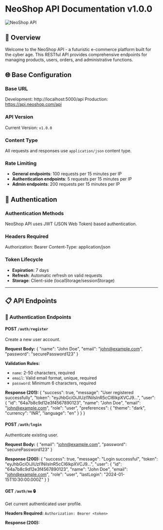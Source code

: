 # NeoShop API Documentation v1.0.0

![NeoShop API](https://img.shields.io/badge/NeoShop-API%20v1.0.0-00f5ff?style=for-the-badge&logo=api)

## 🚀 Overview

Welcome to the NeoShop API - a futuristic e-commerce platform built for the cyber age. This RESTful API provides comprehensive endpoints for managing products, users, orders, and administrative functions.

## 🌐 Base Configuration

### Base URL
Development: http://localhost:5000/api
Production: https://api.neoshop.com/api

### API Version
Current Version: `v1.0.0`

### Content Type
All requests and responses use `application/json` content type.

### Rate Limiting
- **General endpoints**: 100 requests per 15 minutes per IP
- **Authentication endpoints**: 5 requests per 15 minutes per IP
- **Admin endpoints**: 200 requests per 15 minutes per IP

## 🔐 Authentication

### Authentication Methods
NeoShop API uses JWT (JSON Web Token) based authentication.

### Headers Required
Authorization: Bearer <your-jwt-token>
Content-Type: application/json

### Token Lifecycle
- **Expiration**: 7 days
- **Refresh**: Automatic refresh on valid requests
- **Storage**: Client-side (localStorage/sessionStorage)

---

## 📋 API Endpoints

### 🔑 Authentication Endpoints

#### **POST** `/auth/register`
Create a new user account.

**Request Body:**
{
"name": "John Doe",
"email": "john@example.com",
"password": "securePassword123"
}

**Validation Rules:**
- `name`: 2-50 characters, required
- `email`: Valid email format, unique, required
- `password`: Minimum 6 characters, required

**Response (201):**
{
"success": true,
"message": "User registered successfully",
"token": "eyJhbGciOiJIUzI1NiIsInR5cCI6IkpXVCJ9...",
"user": {
"id": "64a7b8c9d12e3f4567890123",
"name": "John Doe",
"email": "john@example.com",
"role": "user",
"preferences": {
"theme": "dark",
"currency": "INR",
"language": "en"
}
}
}

#### **POST** `/auth/login`
Authenticate existing user.

**Request Body:**
{
"email": "john@example.com",
"password": "securePassword123"
}

**Response (200):**
{
"success": true,
"message": "Login successful",
"token": "eyJhbGciOiJIUzI1NiIsInR5cCI6IkpXVCJ9...",
"user": {
"id": "64a7b8c9d12e3f4567890123",
"name": "John Doe",
"email": "john@example.com",
"role": "user",
"lastLogin": "2024-01-15T10:30:00.000Z"
}
}

#### **GET** `/auth/me` 🔒
Get current authenticated user profile.

**Headers Required:** `Authorization: Bearer <token>`

**Response (200):**






